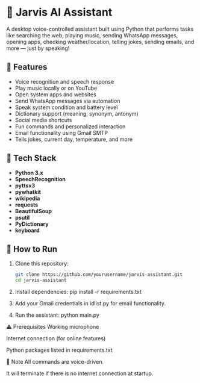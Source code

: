 # 🤖 Jarvis AI Assistant

A desktop voice-controlled assistant built using Python that performs tasks like searching the web, playing music, sending WhatsApp messages, opening apps, checking weather/location, telling jokes, sending emails, and more — just by speaking!

## 🚀 Features

- Voice recognition and speech response
- Play music locally or on YouTube
- Open system apps and websites
- Send WhatsApp messages via automation
- Speak system condition and battery level
- Dictionary support (meaning, synonym, antonym)
- Social media shortcuts
- Fun commands and personalized interaction
- Email functionality using Gmail SMTP
- Tells jokes, current day, temperature, and more

## 🧰 Tech Stack

- **Python 3.x**
- **SpeechRecognition**
- **pyttsx3**
- **pywhatkit**
- **wikipedia**
- **requests**
- **BeautifulSoup**
- **psutil**
- **PyDictionary**
- **keyboard**

## 📁 How to Run

1. Clone this repository:
   ```bash
   git clone https://github.com/yourusername/jarvis-assistant.git
   cd jarvis-assistant

2. Install dependencies:
   pip install -r requirements.txt

3. Add your Gmail credentials in idlist.py for email functionality.

4. Run the assistant:
   python main.py

⚠️ Prerequisites
Working microphone

Internet connection (for online features)

Python packages listed in requirements.txt

🧠 Note
All commands are voice-driven.

It will terminate if there is no internet connection at startup.

